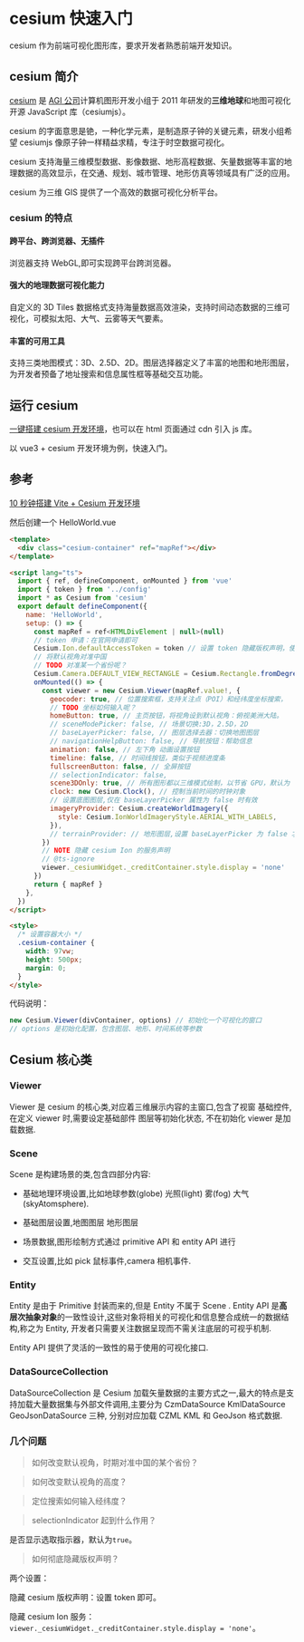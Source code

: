 # cesium 快速入门

cesium 作为前端可视化图形库，要求开发者熟悉前端开发知识。

## cesium 简介

[cesium](https://cesium.com/) 是 [AGI 公司](https://www.agi.com/)计算机图形开发小组于 2011 年研发的**三维地球**和地图可视化开源 JavaScript 库（cesiumjs）。

cesium 的字面意思是铯，一种化学元素，是制造原子钟的关键元素，研发小组希望 cesiumjs 像原子钟一样精益求精，专注于时空数据可视化。

cesium 支持海量三维模型数据、影像数据、地形高程数据、矢量数据等丰富的地理数据的高效显示，在交通、规划、城市管理、地形仿真等领域具有广泛的应用。

cesium 为三维 GIS 提供了一个高效的数据可视化分析平台。

### cesium 的特点

#### 跨平台、跨浏览器、无插件

浏览器支持 WebGL,即可实现跨平台跨浏览器。

#### 强大的地理数据可视化能力

自定义的 3D Tiles 数据格式支持海量数据高效渲染，支持时间动态数据的三维可视化，可模拟太阳、大气、云雾等天气要素。

#### 丰富的可用工具

支持三类地图模式：3D、2.5D、2D。图层选择器定义了丰富的地图和地形图层，为开发者预备了地址搜索和信息属性框等基础交互功能。

## 运行 cesium

[一键搭建 cesium 开发环境](https://github.com/nshen/create-cesium)，也可以在 html 页面通过 cdn 引入 js 库。

以 vue3 + cesium 开发环境为例，快速入门。

## 参考

[10 秒钟搭建 Vite + Cesium 开发环境](https://segmentfault.com/a/1190000039757637)

然后创建一个 HelloWorld.vue

```html
<template>
  <div class="cesium-container" ref="mapRef"></div>
</template>

<script lang="ts">
  import { ref, defineComponent, onMounted } from 'vue'
  import { token } from '../config'
  import * as Cesium from 'cesium'
  export default defineComponent({
    name: 'HelloWorld',
    setup: () => {
      const mapRef = ref<HTMLDivElement | null>(null)
      // token 申请：在官网申请即可
      Cesium.Ion.defaultAccessToken = token // 设置 token 隐藏版权声明，使用token才能使用 cesium Ion 的服务
      // 将默认视角对准中国
      // TODO 对准某一个省份呢？
      Cesium.Camera.DEFAULT_VIEW_RECTANGLE = Cesium.Rectangle.fromDegrees(89.5, 20.4, 110.4, 61.2)
      onMounted(() => {
        const viewer = new Cesium.Viewer(mapRef.value!, {
          geocoder: true, // 位置搜索框，支持关注点（POI）和经纬度坐标搜索，
          // TODO 坐标如何输入呢？
          homeButton: true, // 主页按钮，将视角设到默认视角：俯视美洲大陆。
          // sceneModePicker: false, // 场景切换:3D，2.5D，2D
          // baseLayerPicker: false, // 图层选择去器：切换地图图层
          // navigationHelpButton: false, // 导航按钮：帮助信息
          animation: false, // 左下角 动画设置按钮
          timeline: false, // 时间线按钮，类似于视频进度条
          fullscreenButton: false, // 全屏按钮
          // selectionIndicator: false,
          scene3DOnly: true, // 所有图形都以三维模式绘制，以节省 GPU，默认为 false
          clock: new Cesium.Clock(), // 控制当前时间的时钟对象
          // 设置底图图层,仅在 baseLayerPicker 属性为 false 时有效
          imageryProvider: Cesium.createWorldImagery({
            style: Cesium.IonWorldImageryStyle.AERIAL_WITH_LABELS,
          }),
          // terrainProvider: // 地形图层,设置 baseLayerPicker 为 false 才有效
        })
        // NOTE 隐藏 cesium Ion 的服务声明
        // @ts-ignore
        viewer._cesiumWidget._creditContainer.style.display = 'none'
      })
      return { mapRef }
    },
  })
</script>

<style>
  /* 设置容器大小 */
  .cesium-container {
    width: 97vw;
    height: 500px;
    margin: 0;
  }
</style>
```

代码说明：

```js
new Cesium.Viewer(divContainer, options) // 初始化一个可视化的窗口
// options 是初始化配置，包含图层、地形、时间系统等参数
```

## Cesium 核心类

### Viewer

Viewer 是 cesium 的核心类,对应着三维展示内容的主窗口,包含了视窗 基础控件,在定义 viewer 时,需要设定基础部件 图层等初始化状态,
不在初始化 viewer 是加载数据.

### Scene

Scene 是构建场景的类,包含四部分内容:

- 基础地理环境设置,比如地球参数(globe) 光照(light) 雾(fog) 大气(skyAtomsphere).

- 基础图层设置,地图图层 地形图层

- 场景数据,图形绘制方式通过 primitive API 和 entity API 进行

- 交互设置,比如 pick 鼠标事件,camera 相机事件.

### Entity

Entity 是由于 Primitive 封装而来的,但是 Entity 不属于 Scene . Entity API 是**高层次抽象对象**的一致性设计,这些对象将相关的可视化和信息整合成统一的数据结构,称之为 Entity, 开发者只需要关注数据呈现而不需关注底层的可视乎机制.

Entity API 提供了灵活的一致性的易于使用的可视化接口.

### DataSourceCollection

DataSourceCollection 是 Cesium 加载矢量数据的主要方式之一,最大的特点是支持加载大量数据集与外部文件调用,主要分为 CzmDataSource KmlDataSource GeoJsonDataSource 三种, 分别对应加载 CZML KML 和 GeoJson 格式数据.

### 几个问题

> 如何改变默认视角，时期对准中国的某个省份？

> 如何改变默认视角的高度？

> 定位搜索如何输入经纬度？

> selectionIndicator 起到什么作用？

是否显示选取指示器，默认为`true`。

> 如何彻底隐藏版权声明？

两个设置：

隐藏 cesium 版权声明：设置 token 即可。

隐藏 cesium Ion 服务：`viewer._cesiumWidget._creditContainer.style.display = 'none'`。
